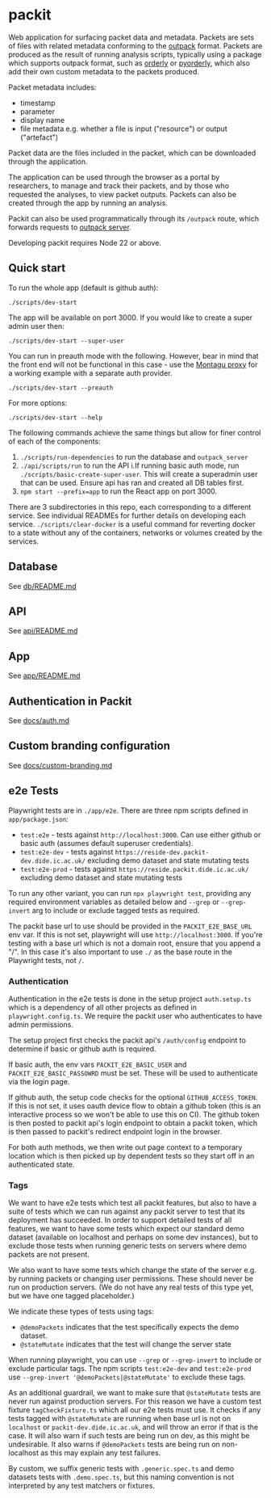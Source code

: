 # packit

Web application for surfacing packet data and metadata. Packets are sets of files with related metadata conforming to the [outpack](https://github.com/mrc-ide/outpack/) format. Packets are produced as the result of running analysis scripts, typically using a package which supports outpack format, such as [orderly](https://github.com/mrc-ide/orderly2) or [pyorderly](https://github.com/mrc-ide/pyorderly), which also add their own custom metadata to the packets produced. 

Packet metadata includes:
- timestamp
- parameter
- display name
- file metadata e.g. whether a file is input ("resource") or output ("artefact")

Packet data are the files included in the packet, which can be downloaded through the application. 

The application can be used through the browser as a portal by researchers, to manage and track their packets, and by those who requested the analyses, to view packet outputs. Packets can also be created through the app by running an analysis. 

Packit can also be used programmatically through its `/outpack` route, which forwards requests to [outpack server](https://github.com/mrc-ide/outpack_server). 

Developing packit requires Node 22 or above.

## Quick start

To run the whole app (default is github auth):

```
./scripts/dev-start
```

The app will be available on port 3000. If you would like to create a super admin user then:

```
./scripts/dev-start --super-user
```

You can run in preauth mode with the following. However, bear in mind that the front end will not be functional in this case - 
use the [Montagu proxy](https://github.com/vimc/montagu-proxy) for a working example with a separate auth provider. 
```
./scripts/dev-start --preauth
```

For more options:

```
./scripts/dev-start --help
```

The following commands achieve the same things but allow for finer control of each of the components:

1. `./scripts/run-dependencies` to run the database and `outpack_server`
2. `./api/scripts/run` to run the API
   i.If running basic auth mode, run `./scripts/basic-create-super-user`. This will create a superadmin user that can be used. Ensure api has ran and created all DB tables first.
3. `npm start --prefix=app` to run the React app on port 3000.

There are 3 subdirectories in this repo, each corresponding to a different service.
See individual READMEs for further details on developing each service.
`./scripts/clear-docker` is a useful command for reverting docker to a state without any of the containers, networks or volumes created by the services.

## Database

See [db/README.md](https://github.com/mrc-ide/packit/blob/main/db/README.md)

## API

See [api/README.md](https://github.com/mrc-ide/packit/blob/main/api/README.md)

## App

See [app/README.md](https://github.com/mrc-ide/packit/blob/main/app/README.md)

## Authentication in Packit

See [docs/auth.md](docs/auth.md)

## Custom branding configuration

See [docs/custom-branding.md](docs/custom-brandin.md)

## e2e Tests

Playwright tests are in `./app/e2e`. There are three npm scripts defined in `app/package.json`:
- `test:e2e` - tests against `http://localhost:3000`. Can use either github or basic auth (assumes default superuser credentials).
- `test:e2e-dev` - tests against `https://reside-dev.packit-dev.dide.ic.ac.uk/` excluding demo dataset and state mutating tests
- `test:e2e-prod` - tests against `https://reside.packit.dide.ic.ac.uk/` excluding demo dataset and state mutating tests

To run any other variant, you can run `npx playwright test`, providing any required environment variables as detailed
below and `--grep` or `--grep-invert` arg to include or exclude tagged tests as required. 

The packit base url to use should be provided in the `PACKIT_E2E_BASE_URL` env var. If this is not set, playwright
will use `http://localhost:3000`. If you're testing with a base url which is not a domain root, ensure that you 
append a "/". In this case it's also important to use `./` as the base route in the Playwright tests, not `/`.


### Authentication
Authentication in the e2e tests is done in the setup project `auth.setup.ts` which is a dependency of all other projects
as defined in `playwright.config.ts`. We require the packit user who authenticates to have admin permissions. 

The setup project first checks the packit api's `/auth/config` endpoint to determine if basic or github auth is required. 

If basic auth, the env vars `PACKIT_E2E_BASIC_USER` and `PACKIT_E2E_BASIC_PASSOWRD` must be set. These will be used
to authenticate via the login page.

If github auth, the setup code checks for the optional `GITHUB_ACCESS_TOKEN`. If this is not set, it uses oauth device
flow to obtain a github token (this is an interactive process so we won't be able to use this on CI). The github token
is then posted to packit api's login endpoint to obtain a packit token, which is then passed to packit's redirect endpoint
login in the browser. 

For both auth methods, we then write out page context to a temporary location which is then picked up by dependent tests
so they start off in an authenticated state. 

### Tags

We want to have e2e tests which test all packit features, but also to have a suite of tests which we can run against any
packit server to test that its deployment has succeeded. In order to support detailed tests of all features, we want to 
have some tests which expect our standard demo dataset (available on localhost and perhaps on some dev instances), but
to exclude those tests when running generic tests on servers where demo packets are not present. 

We also want to have some tests which change the state of the server e.g. by running packets or changing user permissions. 
These should never be run on production servers. (We do not have any real tests of this type yet, but we have one tagged placeholder.)

We indicate these types of tests using tags:
- `@demoPackets` indicates that the test specifically expects the demo dataset.
- `@stateMutate` indicates that the test will change the server state

When running playwright, you can use `--grep` or `--grep-invert` to include or exclude particular tags. The npm 
scripts `test:e2e-dev` and `test:e2e-prod` use `--grep-invert '@demoPackets|@stateMutate'` to exclude these tags. 

As an additional guardrail, we want to make sure that `@stateMutate` tests are never run against production servers. For this
reason we have a custom test fixture `tagCheckFixture.ts` which all our e2e tests must use. It checks if any tests tagged
with `@stateMutate` are running when base url is not on `localhost` or `packit-dev.dide.ic.ac.uk`, and will throw an error
if that is the case. It will also warn if such tests are being run on dev, as this might be undesirable. It also warns
if `@demoPackets` tests are being run on non-localhost as this may explain any test failures. 

By custom, we suffix generic tests with `.generic.spec.ts` and demo datasets tests with `.demo.spec.ts`, but this 
naming convention is not interpreted by any test matchers or fixtures. 

